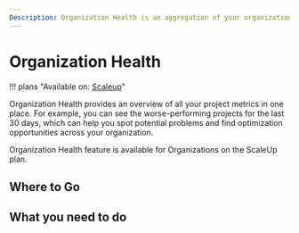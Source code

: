 ```yaml
---
Description: Organization Health is an aggregation of your organizations metrics in one place.
---
```


# Organization Health

!!! plans "Available on: <span class="plans-box">[Scaleup](/account-management/scaleup-plan/)</span>"

Organization Health provides an overview of all your project metrics in one place. For example,
you can see the worse-performing projects for the last 30 days, which can help you spot potential problems and
find optimization opportunities across your organization.

Organization Health feature is available for Organizations on the ScaleUp plan.

## Where to Go




## What you need to do


